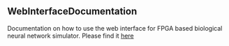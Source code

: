 ## WebInterfaceDocumentation

Documentation on how to use the web interface for FPGA based biological neural network simulator. 
Please find it <a href = "http://webinterfacedocumentation.readthedocs.io/en/latest/" target = "_blank"> here</a>
